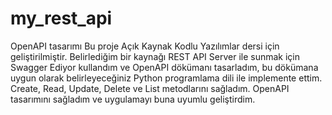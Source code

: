 # my_rest_api
 OpenAPI tasarımı
 Bu proje Açık Kaynak Kodlu Yazılımlar dersi için geliştirilmiştir.
 Belirlediğim bir kaynağı REST API Server ile sunmak için Swagger Ediyor kullandım ve OpenAPI dökümanı tasarladım, bu dökümana uygun olarak belirleyeceğiniz Python programlama dili ile implemente ettim.
 Create, Read, Update, Delete ve List metodlarını sağladım.
 OpenAPI tasarımını sağladım ve uygulamayı buna uyumlu geliştirdim.
